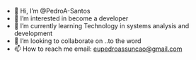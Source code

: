 - 👋 Hi, I’m @PedroA-Santos
- 👀 I’m interested in become a developer
- 🌱 I’m currently learning Technology in systems analysis and development
- 💞️ I’m looking to collaborate on ..to the word
- 📫 How to reach me email: eupedroassuncao@gmail.com

<!---
PedroA-Santos/PedroA-Santos is a ✨ special ✨ repository because its `README.md` (this file) appears on your GitHub profile.
You can click the Preview link to take a look at your changes.
--->
